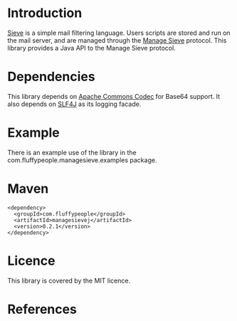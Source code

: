 
# Introduction

[Sieve][1] is a simple mail filtering language. Users scripts are stored and run on
the mail server, and are managed through the [Manage Sieve][2] protocol. This library
provides a Java API to the Manage Sieve protocol.

# Dependencies

This library depends on [Apache Commons Codec][3] for Base64 support. It also depends
on [SLF4J][4] as its logging facade.

# Example

There is an example use of the library in the 
com.fluffypeople.managesieve.examples package.

# Maven
    <dependency>
      <groupId>com.fluffypeople</groupId>
      <artifactId>managesievej</artifactId>
      <version>0.2.1</version>
    </dependency>

# Licence

This library is covered by the MIT licence. 

# References

[1]: http://tools.ietf.org/html/rfc3028 "Sieve RFC"
[2]: http://tools.ietf.org/html/rfc5804 "Manage Sieve RFC"
[3]: http://commons.apache.org/proper/commons-codec/ "Apache Commons Codec"
[4]: http://www.slf4j.org/ "Simple Logging Facade for Java"
